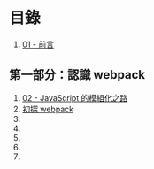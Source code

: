 # 目錄

1. [01 - 前言](./01-preface/README.md)

## 第一部分：認識 webpack

1. [02 - JavaScript 的模組化之路](./02-history-of-js-module/README.md)
1. [初探 webpack](./first-look.md)
1. []()
1. []()
1. []()
1. []()
1. []()
